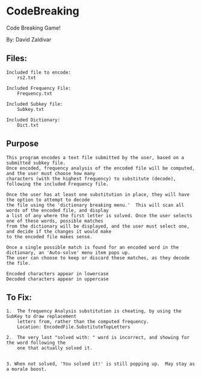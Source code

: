 # CodeBreaking

Code Breaking Game!

By: David Zaldivar 

## Files: 

    Included file to encode: 
        rs2.txt

    Included Frequency File:
        Frequency.txt
    
    Included Subkey file:
        Subkey.txt
    
    Included Dictionary:    
        Dict.txt



## Purpose  
    This program encodes a text file submitted by the user, based on a submitted subkey file.
    Once encoded, frequency analysis of the encoded file will be computed, and the user must choose how many 
    characters (with the highest frequency) to substitute (decode), following the included Frequency file.  

    Once the user has at least one substitution in place, they will have the option to attempt to decode 
    the file using the 'dictionary breaking menu.'  This will scan all words of the encoded file, and display
    a list of any where the first letter is solved. Once the user selects one of these words, possible matches
    from the dictionary will be displayed, and the user must select one, and decide if the changes it would make
    to the encoded file makes sense.  

    Once a single possible match is found for an encoded word in the dictionary, an 'Auto-solve' menu item pops up. 
    The user can choose to keep or discard these matches, as they decode the file.
    
    Encoded characters appear in lowercase
    Decoded characters appear in uppercase

   
## To Fix: 
    1.  The frequency Analysis substitution is cheating, by using the SubKey to draw replacement 
        letters from, rather than the computed frequency.  
        Location: EncodedFile.SubstituteTopLetters

    2.  The very last "solved with: " word is incorrect, and showing for the word following the 
        one that actually solved it.  


    3. When not solved, 'You solved it!' is still popping up.  May stay as a morale boost.  
